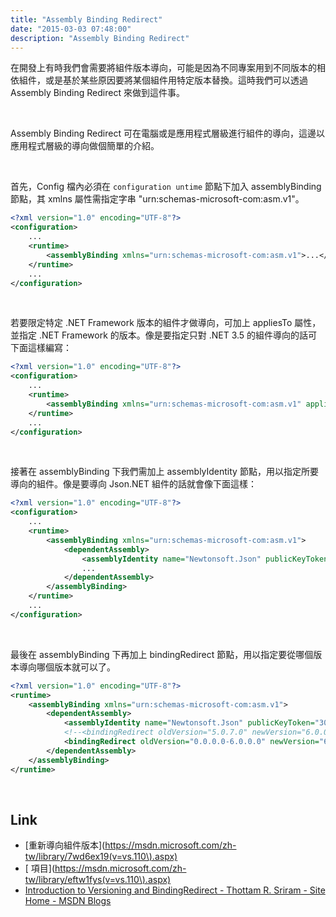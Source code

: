 ```yaml
---
title: "Assembly Binding Redirect"
date: "2015-03-03 07:48:00"
description: "Assembly Binding Redirect"
---
```



在開發上有時我們會需要將組件版本導向，可能是因為不同專案用到不同版本的相依組件，或是基於某些原因要將某個組件用特定版本替換。這時我們可以透過 Assembly Binding Redirect 來做到這件事。  

<!-- More -->

<br/>


Assembly Binding Redirect 可在電腦或是應用程式層級進行組件的導向，這邊以應用程式層級的導向做個簡單的介紹。  

<br/>


首先，Config 檔內必須在 `configurationuntime` 節點下加入 assemblyBinding 節點，其 xmlns 屬性需指定字串 "urn:schemas-microsoft-com:asm.v1"。  

```xml
<?xml version="1.0" encoding="UTF-8"?>
<configuration>
	...
	<runtime>
		<assemblyBinding xmlns="urn:schemas-microsoft-com:asm.v1">...</assemblyBinding>
	</runtime>
	...
</configuration>
``` 

<br/>


若要限定特定 .NET Framework 版本的組件才做導向，可加上 appliesTo 屬性，並指定 .NET Framework 的版本。像是要指定只對 .NET 3.5 的組件導向的話可下面這樣編寫：  

```xml 
<?xml version="1.0" encoding="UTF-8"?>
<configuration>
	...
	<runtime>
		<assemblyBinding xmlns="urn:schemas-microsoft-com:asm.v1" appliesTo="v3.5">...</assemblyBinding>
	</runtime>
	...
</configuration>
```

<br/>


接著在 assemblyBinding 下我們需加上 assemblyIdentity 節點，用以指定所要導向的組件。像是要導向 Json.NET 組件的話就會像下面這樣：  

```xml
<?xml version="1.0" encoding="UTF-8"?>
<configuration>
	...
	<runtime>
		<assemblyBinding xmlns="urn:schemas-microsoft-com:asm.v1">
			<dependentAssembly>
				<assemblyIdentity name="Newtonsoft.Json" publicKeyToken="30AD4FE6B2A6AEED" culture="neutral" />
				...
			</dependentAssembly>
		</assemblyBinding>
	</runtime>
	...
</configuration>
```

<br/>


最後在 assemblyBinding 下再加上 bindingRedirect 節點，用以指定要從哪個版本導向哪個版本就可以了。  

```xml
<?xml version="1.0" encoding="UTF-8"?>
<runtime>
	<assemblyBinding xmlns="urn:schemas-microsoft-com:asm.v1">
		<dependentAssembly>
			<assemblyIdentity name="Newtonsoft.Json" publicKeyToken="30AD4FE6B2A6AEED" culture="neutral" />
			<!--<bindingRedirect oldVersion="5.0.7.0" newVersion="6.0.0.0" />-->
			<bindingRedirect oldVersion="0.0.0.0-6.0.0.0" newVersion="6.0.0.0" />
		</dependentAssembly>
	</assemblyBinding>
</runtime>
```

<br/>

Link
----
* [重新導向組件版本](https://msdn.microsoft.com/zh-tw/library/7wd6ex19(v=vs.110\).aspx)
* [<bindingRedirect> 項目](https://msdn.microsoft.com/zh-tw/library/eftw1fys(v=vs.110\).aspx)
* [Introduction to Versioning and BindingRedirect - Thottam R. Sriram - Site Home - MSDN Blogs](http://blogs.msdn.com/b/thottams/archive/2007/01/30/introduction-to-versioning-and-bindingredirect.aspx)
